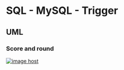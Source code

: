 # SQL - MySQL - Trigger

## UML 

### Score and round
<a href="https://imgbox.com/Z5YenuAG" target="_blank"><img src="https://images2.imgbox.com/5a/fe/Z5YenuAG_o.png" alt="image host"/></a>

